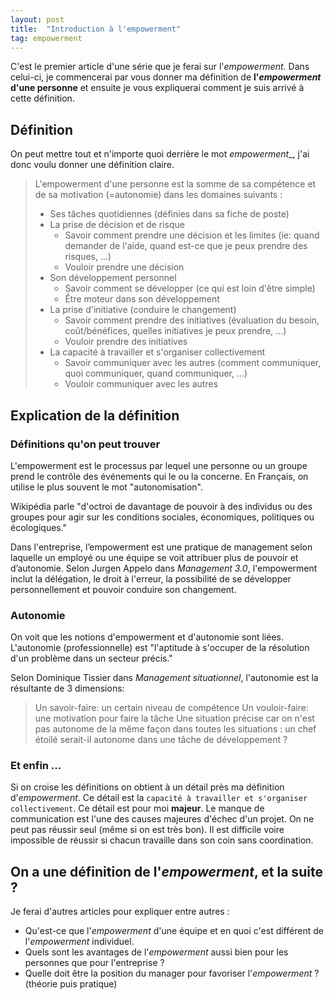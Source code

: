 ```yaml
---
layout: post
title:  "Introduction à l'empowerment"
tag: empowerment
---
```


C'est le premier article d'une série que je ferai sur l'_empowerment_.
Dans celui-ci, je commencerai par vous donner ma définition de __l'_empowerment_ d'une personne__ et ensuite je vous expliquerai comment je suis arrivé à cette définition.

## Définition

On peut mettre tout et n'importe quoi derrière le mot _empowerment__, j'ai donc voulu donner une définition claire.

> L'empowerment d'une personne est la somme de sa compétence et de sa motivation (=autonomie) dans les domaines suivants :
> - Ses tâches quotidiennes (définies dans sa fiche de poste)
> - La prise de décision et de risque 
>   - Savoir comment prendre une décision et les limites (ie: quand demander de l'aide, quand est-ce que je peux prendre des risques, ...)
>   - Vouloir prendre une décision
> - Son développement personnel
>   - Savoir comment se développer (ce qui est loin d'être simple)
>   - Être moteur dans son développement
> - La prise d'initiative (conduire le changement)
>   - Savoir comment prendre des initiatives (évaluation du besoin, coût/bénéfices, quelles initiatives je peux prendre, …)
>   - Vouloir prendre des initiatives
> - La capacité à travailler et s'organiser collectivement 
>   - Savoir communiquer avec les autres (comment communiquer, quoi communiquer, quand communiquer, ...)
>   - Vouloir communiquer avec les autres

## Explication de la définition

### Définitions qu'on peut trouver

L'empowerment est le processus par lequel une personne ou un groupe prend le contrôle des événements qui le ou la concerne. En Français, on utilise le plus souvent le mot "autonomisation".

Wikipédia parle "d'octroi de davantage de pouvoir à des individus ou des groupes pour agir sur les conditions sociales, économiques, politiques ou écologiques."

Dans l'entreprise, l’empowerment est une pratique de management selon laquelle un employé ou une équipe se voit attribuer plus de pouvoir et d’autonomie. Selon Jurgen Appelo dans _Management 3.0_, l'empowerment inclut la délégation, le droit à l'erreur, la possibilité de se développer personnellement et pouvoir conduire son changement.

### Autonomie
On voit que les notions d'empowerment et d'autonomie sont liées.
L'autonomie (professionnelle) est "l'aptitude à s'occuper de la résolution d'un problème dans un secteur précis."

Selon Dominique Tissier dans _Management situationnel_, l'autonomie est la résultante de 3 dimensions:
> Un savoir-faire: un certain niveau de compétence
> Un vouloir-faire: une motivation pour faire la tâche
> Une situation précise car on n'est pas autonome de la même façon dans toutes les situations : un chef étoilé serait-il autonome dans une tâche de développement ?

### Et enfin ...
Si on croise les définitions on obtient à un détail près ma définition d'_empowerment_. Ce détail est la `capacité à travailler et s'organiser collectivement`. Ce détail est pour moi __majeur__. Le manque de communication est l'une des causes majeures d'échec d'un projet. On ne peut pas réussir seul (même si on est très bon). Il est difficile voire impossible de réussir si chacun travaille dans son coin sans coordination. 


## On a une définition de l'_empowerment_, et la suite ? 

Je ferai d'autres articles pour expliquer entre autres :
- Qu'est-ce que l'_empowerment_ d'une équipe et en quoi c'est différent de l'_empowerment_ individuel.
- Quels sont les avantages de l'_empowerment_ aussi bien pour les personnes que pour l'entreprise ? 
- Quelle doit être la position du manager pour favoriser l'_empowerment_ ? (théorie puis pratique)


